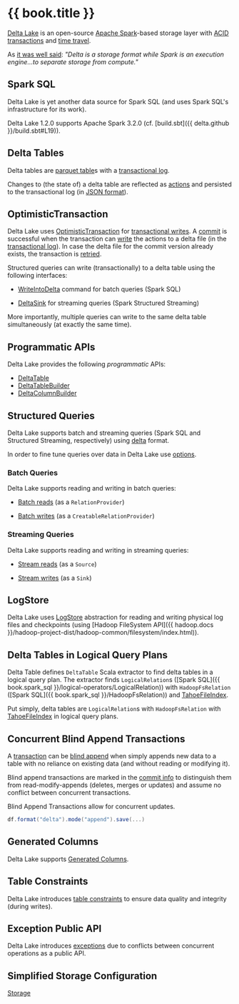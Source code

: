 # {{ book.title }}

[Delta Lake](https://delta.io/) is an open-source [Apache Spark](https://spark.apache.org/)-based storage layer with [ACID transactions](OptimisticTransaction.md) and [time travel](time-travel.md).

As [it was well said](https://github.com/delta-io/delta/issues/467#issuecomment-696708455): _"Delta is a storage format while Spark is an execution engine...to separate storage from compute."_

## Spark SQL

Delta Lake is yet another data source for Spark SQL (and uses Spark SQL's infrastructure for its work).

Delta Lake 1.2.0 supports Apache Spark 3.2.0 (cf. [build.sbt]({{ delta.github }}/build.sbt#L19)).

## Delta Tables

Delta tables are [parquet table](DeltaFileFormat.md#fileFormat)s with a [transactional log](DeltaLog.md).

Changes to (the state of) a delta table are reflected as [actions](Action.md) and persisted to the transactional log (in [JSON format](Action.md#json)).

## OptimisticTransaction

Delta Lake uses [OptimisticTransaction](OptimisticTransaction.md) for [transactional writes](TransactionalWrite.md). A [commit](OptimisticTransactionImpl.md#commit) is successful when the transaction can [write](OptimisticTransactionImpl.md#doCommit-write) the actions to a delta file (in the [transactional log](DeltaLog.md)). In case the delta file for the commit version already exists, the transaction is [retried](OptimisticTransactionImpl.md#checkAndRetry).

Structured queries can write (transactionally) to a delta table using the following interfaces:

* [WriteIntoDelta](commands/WriteIntoDelta.md) command for batch queries (Spark SQL)

* [DeltaSink](DeltaSink.md) for streaming queries (Spark Structured Streaming)

More importantly, multiple queries can write to the same delta table simultaneously (at exactly the same time).

## Programmatic APIs

Delta Lake provides the following _programmatic_ APIs:

* [DeltaTable](DeltaTable.md)
* [DeltaTableBuilder](DeltaTableBuilder.md)
* [DeltaColumnBuilder](DeltaColumnBuilder.md)

## Structured Queries

Delta Lake supports batch and streaming queries (Spark SQL and Structured Streaming, respectively) using [delta](DeltaDataSource.md#DataSourceRegister) format.

In order to fine tune queries over data in Delta Lake use [options](options.md).

### Batch Queries

Delta Lake supports reading and writing in batch queries:

* [Batch reads](DeltaDataSource.md#RelationProvider) (as a `RelationProvider`)

* [Batch writes](DeltaDataSource.md#CreatableRelationProvider) (as a `CreatableRelationProvider`)

### Streaming Queries

Delta Lake supports reading and writing in streaming queries:

* [Stream reads](DeltaDataSource.md#StreamSourceProvider) (as a `Source`)

* [Stream writes](DeltaDataSource.md#StreamSinkProvider) (as a `Sink`)

## LogStore

Delta Lake uses [LogStore](storage/LogStore.md) abstraction for reading and writing physical log files and checkpoints (using [Hadoop FileSystem API]({{ hadoop.docs }}/hadoop-project-dist/hadoop-common/filesystem/index.html)).

## Delta Tables in Logical Query Plans

Delta Table defines `DeltaTable` Scala extractor to find delta tables in a logical query plan. The extractor finds `LogicalRelation`s ([Spark SQL]({{ book.spark_sql }}/logical-operators/LogicalRelation)) with `HadoopFsRelation` ([Spark SQL]({{ book.spark_sql }}/HadoopFsRelation)) and [TahoeFileIndex](TahoeFileIndex.md).

Put simply, delta tables are `LogicalRelation`s with `HadoopFsRelation` with [TahoeFileIndex](TahoeFileIndex.md) in logical query plans.

## Concurrent Blind Append Transactions

A [transaction](OptimisticTransaction.md) can be [blind append](OptimisticTransactionImpl.md#commit-isBlindAppend) when simply appends new data to a table with no reliance on existing data (and without reading or modifying it).

Blind append transactions are marked in the [commit info](CommitInfo.md#isBlindAppend) to distinguish them from read-modify-appends (deletes, merges or updates) and assume no conflict between concurrent transactions.

Blind Append Transactions allow for concurrent updates.

```scala
df.format("delta").mode("append").save(...)
```

## Generated Columns

Delta Lake supports [Generated Columns](generated-columns/index.md).

## Table Constraints

Delta Lake introduces [table constraints](constraints/index.md) to ensure data quality and integrity (during writes).

## Exception Public API

Delta Lake introduces [exceptions](exceptions/index.md) due to conflicts between concurrent operations as a public API.

## Simplified Storage Configuration

[Storage](storage/index.md)
